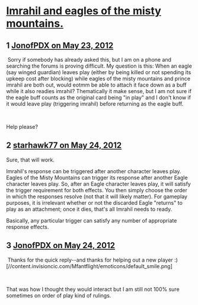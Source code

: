 # [Imrahil and eagles of the misty mountains.](https://community.fantasyflightgames.com/topic/65014-imrahil-and-eagles-of-the-misty-mountains/)

## 1 [JonofPDX on May 23, 2012](https://community.fantasyflightgames.com/topic/65014-imrahil-and-eagles-of-the-misty-mountains/?do=findComment&comment=635228)

 Sorry if somebody has already asked this, but I am on a phone and searching the forums is proving difficult. My question is this: When an eagle (say winged guardian) leaves play (either by being killed or not spending its upkeep cost after blocking) while eagles of the misty mountains and prince imrahil are both out, would eotmm be able to attach it face down as a buff while it also readies imrahil? Thematically it make sense, but I am not sure if the eagle buff counts as the original card being "in play" and I don't know if it would leave play (triggering imrahil) before returning as the eagle buff.

 

Help please?

## 2 [starhawk77 on May 24, 2012](https://community.fantasyflightgames.com/topic/65014-imrahil-and-eagles-of-the-misty-mountains/?do=findComment&comment=635242)

Sure, that will work.

Imrahil's response can be triggered after another character leaves play. Eagles of the Misty Mountains can trigger its response after another Eagle character leaves play. So, after an Eagle character leaves play, it will satisfy the trigger requirement for both effects. You then simply choose the order in which the responses resolve (not that it will likely matter). For gameplay purposes, it is irrelevant whether or not the discarded Eagle "returns" to play as an attachment; once it dies, that's all Imrahil needs to ready.

Basically, any particular trigger can satisfy any number of appropriate response effects. 

## 3 [JonofPDX on May 24, 2012](https://community.fantasyflightgames.com/topic/65014-imrahil-and-eagles-of-the-misty-mountains/?do=findComment&comment=635358)

 Thanks for the quick reply--and thanks for helping out a new player :) [//content.invisioncic.com/Mfantflight/emoticons/default_smile.png]

 

That was how I thought they would interact but I am still not 100% sure sometimes on order of play kind of rulings.

